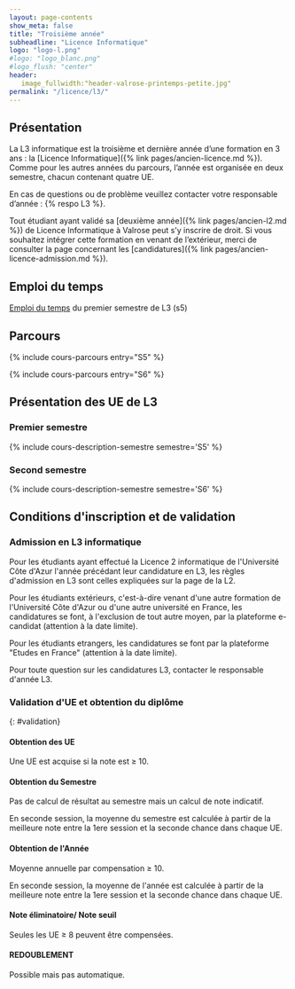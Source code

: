 ```yaml
---
layout: page-contents
show_meta: false
title: "Troisième année"
subheadline: "Licence Informatique"
logo: "logo-l.png"
#logo: "logo_blanc.png"
#logo_flush: "center"
header:
   image_fullwidth:"header-valrose-printemps-petite.jpg"
permalink: "/licence/l3/"
---
```







## Présentation ##

La L3 informatique est la troisième et dernière année d’une formation
en 3 ans : la [Licence Informatique]({% link pages/ancien-licence.md
%}). Comme pour les autres années du parcours, l’année est organisée en
deux semestre, chacun contenant quatre UE.

En cas de questions ou de problème veuillez contacter votre
responsable d’année : {% respo L3 %}.

Tout étudiant ayant validé sa [deuxième année]({% link pages/ancien-l2.md
%}) de Licence Informatique à
Valrose peut s’y inscrire de droit. Si vous souhaitez intégrer cette
formation en venant de l’extérieur, merci de consulter la page
concernant les [candidatures]({% link
pages/ancien-licence-admission.md %}).

## Emploi du temps ##

[Emploi du temps](/data/licence/edt-l3-s5.pdf) du premier semestre de L3 (s5)

## Parcours ##


{% include cours-parcours entry="S5" %}

{% include cours-parcours entry="S6" %}


## Présentation des UE de L3 ##

### Premier semestre ###

{% include cours-description-semestre semestre='S5' %}

### Second semestre ###

{% include cours-description-semestre semestre='S6' %}



## Conditions d'inscription et de validation ##


### Admission en L3 informatique ###

Pour les étudiants ayant effectué la Licence 2 informatique de l'Université Côte d'Azur l'année précédant leur candidature en L3, les règles d'admission en L3 sont celles expliquées sur la page de la L2.

Pour les étudiants extérieurs, c'est-à-dire venant d'une autre formation de l'Université Côte d'Azur ou d'une autre université en France, les candidatures se font, à l'exclusion de tout autre moyen, par la plateforme e-candidat (attention à la date limite).

Pour les étudiants etrangers, les candidatures se font par la plateforme "Etudes en France" (attention à la date limite).

Pour toute question sur les candidatures L3, contacter le responsable d'année L3.


### Validation d'UE et obtention du diplôme ###
{: #validation}

#### Obtention des UE ####

Une UE est acquise si la note est ≥ 10.

#### Obtention du Semestre ####

Pas de calcul de résultat au semestre mais un calcul de note indicatif.

En seconde session, la moyenne du semestre est calculée à partir de la meilleure note entre la 1ere session et la seconde chance dans chaque UE.

#### Obtention de l'Année ####

Moyenne annuelle par compensation ≥ 10.

En seconde session, la moyenne de l'année est calculée à partir de la meilleure note entre la 1ere session et la seconde chance dans chaque UE.

#### Note éliminatoire/ Note seuil ####

Seules les UE ≥ 8 peuvent être compensées.

#### REDOUBLEMENT ####

Possible mais pas automatique.
